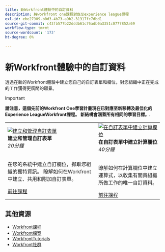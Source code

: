 ```yaml
---
title: 新Workfront體驗中的自訂資料
description: 將workfront one課程對應至experience league課程
exl-id: ebe27909-b0d3-4b73-a9b2-31317fc7dbd1
source-git-commit: c43fb577b22dddb61c76adb0a3351c0777852a69
workflow-type: tm+mt
source-wordcount: '173'
ht-degree: 0%

---
```


# 新Workfront體驗中的自訂資料

透過在新的Workfront體驗中建立您自己的自訂表單和欄位，對您組織中正在完成的工作獲得更廣闊的願景。

>[!IMPORTANT]
>
>**請注意，這個先前的Workfront One學習計畫現在已對應至新移轉及最佳化的Experience LeagueWorkfront課程。  新結構會涵蓋所有相同的學習目標。**.

<table>
  <tr>
   <td>
      <a href="https://experienceleague.adobe.com/?recommended=Workfront-A-1-2022.1.customforms">
      <img alt="建立和管理自訂表單" src="https://cdn.experienceleague.adobe.com/thumb/create-and-manage-custom-forms.png"/>
      </a>
      <div>
         <strong>建立和管理自訂表單</strong></a>         
         <br/><em>20分鐘</em>
      </div>
      <p>
        <br/>
         在您的系統中建立自訂欄位，擷取您組織的獨特資訊。 瞭解如何在Workfront中建立、共用和附加自訂表單。
      </p>
      <a  rel="noreferrer" target="_blank" href="https://experienceleague.adobe.com/?recommended=Workfront-A-1-2022.1.customforms" class="spectrum-Button spectrum-Button--primary spectrum-Button--sizeM">
      <span class="spectrum-Button-label has-no-wrap has-text-weight-bold">前往課程</span>
      </a>
   </td>   
   <td>
      <a href="https://experienceleague.adobe.com/?recommended=Workfront-L-1-2022.1.calculatedfields">
      <img alt="在自訂表單中建立計算欄位" src="https://cdn.experienceleague.adobe.com/thumb/create-calculated-fields-in-custom-forms.png"/>
      </a>
      <div>
         <strong>在自訂表單中建立計算欄位</strong></a>         
         <br/><em>40分鐘</em>
      </div>
      <p>
        <br/>
         瞭解如何在計算欄位中建立運算式，以收集有關貴組織所做工作的唯一自訂資料。
      </p>
      <a  rel="noreferrer" target="_blank" href="https://experienceleague.adobe.com/?recommended=Workfront-L-1-2022.1.calculatedfields" class="spectrum-Button spectrum-Button--primary spectrum-Button--sizeM">
      <span class="spectrum-Button-label has-no-wrap has-text-weight-bold">前往課程</span>
      </a>
   </td>
  </tr>
</table>

## 其他資源

* [Workfront課程](https://experienceleague.adobe.com/?lang=en&amp;Solution=Workfront#courses)
* [Workfront檔案](https://experienceleague.adobe.com/docs/workfront.html)
* [WorkfrontTutorials](https://experienceleague.adobe.com/docs/workfront-learn/tutorials-workfront/home.html)
* [Workfront社群](https://experienceleaguecommunities.adobe.com/t5/workfront/ct-p/workfront)
